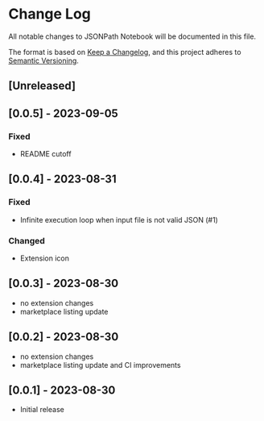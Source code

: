 # Change Log

All notable changes to JSONPath Notebook will be documented in this file.

The format is based on [Keep a Changelog](https://keepachangelog.com/en/1.0.0/),
and this project adheres to [Semantic Versioning](https://semver.org/spec/v2.0.0.html).

## [Unreleased]

## [0.0.5] - 2023-09-05
### Fixed
- README cutoff

## [0.0.4] - 2023-08-31
### Fixed
- Infinite execution loop when input file is not valid JSON (#1)

### Changed
- Extension icon

## [0.0.3] - 2023-08-30
- no extension changes
- marketplace listing update

## [0.0.2] - 2023-08-30
- no extension changes
- marketplace listing update and CI improvements

## [0.0.1] - 2023-08-30
- Initial release